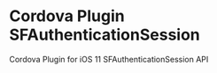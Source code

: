 Cordova Plugin SFAuthenticationSession
======

Cordova Plugin for iOS 11 SFAuthenticationSession API